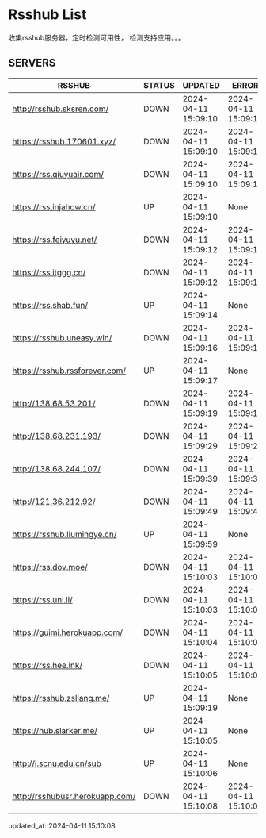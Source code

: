 # Rsshub List

收集rsshub服务器，定时检测可用性， 检测支持应用。。。


## SERVERS

|  RSSHUB   | STATUS  | UPDATED  | ERROR  | TWITTER |  
|  ----  | ----  | ----  | ----  | ---- |  
| http://rsshub.sksren.com/ | DOWN | 2024-04-11 15:09:10 | 2024-04-11 15:09:10 |  
| https://rsshub.170601.xyz/ | DOWN | 2024-04-11 15:09:10 | 2024-04-11 15:09:10 |  
| https://rss.qiuyuair.com/ | DOWN | 2024-04-11 15:09:10 | 2024-04-11 15:09:10 |  
| https://rss.injahow.cn/ | UP | 2024-04-11 15:09:10 | None ||  
| https://rss.feiyuyu.net/ | DOWN | 2024-04-11 15:09:12 | 2024-04-11 15:09:12 |  
| https://rss.itggg.cn/ | DOWN | 2024-04-11 15:09:12 | 2024-04-11 15:09:12 |  
| https://rss.shab.fun/ | UP | 2024-04-11 15:09:14 | None ||  
| https://rsshub.uneasy.win/ | DOWN | 2024-04-11 15:09:16 | 2024-04-11 15:09:16 |  
| https://rsshub.rssforever.com/ | UP | 2024-04-11 15:09:17 | None ||  
| http://138.68.53.201/ | DOWN | 2024-04-11 15:09:19 | 2024-04-11 15:09:19 |  
| http://138.68.231.193/ | DOWN | 2024-04-11 15:09:29 | 2024-04-11 15:09:29 |  
| http://138.68.244.107/ | DOWN | 2024-04-11 15:09:39 | 2024-04-11 15:09:39 |  
| http://121.36.212.92/ | DOWN | 2024-04-11 15:09:49 | 2024-04-11 15:09:49 |  
| https://rsshub.liumingye.cn/ | UP | 2024-04-11 15:09:59 | None ||  
| https://rss.dov.moe/ | DOWN | 2024-04-11 15:10:03 | 2024-04-11 15:10:03 |  
| https://rss.unl.li/ | DOWN | 2024-04-11 15:10:03 | 2024-04-11 15:10:03 |  
| https://guimi.herokuapp.com/ | DOWN | 2024-04-11 15:10:04 | 2024-04-11 15:10:04 |  
| https://rss.hee.ink/ | DOWN | 2024-04-11 15:10:05 | 2024-04-11 15:10:05 |  
| https://rsshub.zsliang.me/ | UP | 2024-04-11 15:09:19 | None |OK|  
| https://hub.slarker.me/ | UP | 2024-04-11 15:10:05 | None ||  
| http://i.scnu.edu.cn/sub | UP | 2024-04-11 15:10:06 | None ||  
| http://rsshubusr.herokuapp.com/ | DOWN | 2024-04-11 15:10:08 | 2024-04-11 15:10:08 |  
  

updated_at: 2024-04-11 15:10:08  
